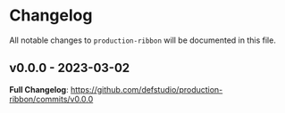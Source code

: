 # Changelog

All notable changes to `production-ribbon` will be documented in this file.

## v0.0.0 - 2023-03-02

**Full Changelog**: https://github.com/defstudio/production-ribbon/commits/v0.0.0
